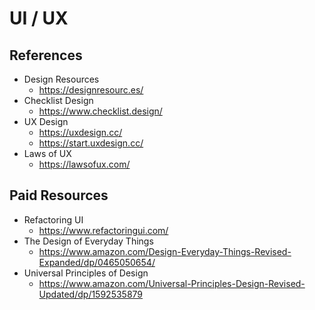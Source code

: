 # UI / UX

## References

- Design Resources
  - <https://designresourc.es/>
- Checklist Design
  - <https://www.checklist.design/>
- UX Design
  - <https://uxdesign.cc/>
  - <https://start.uxdesign.cc/>
- Laws of UX
  - <https://lawsofux.com/>

## Paid Resources

- Refactoring UI
  - <https://www.refactoringui.com/>
- The Design of Everyday Things
  - <https://www.amazon.com/Design-Everyday-Things-Revised-Expanded/dp/0465050654/>
- Universal Principles of Design
  - <https://www.amazon.com/Universal-Principles-Design-Revised-Updated/dp/1592535879>